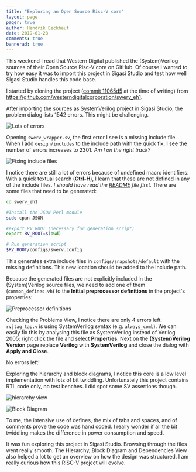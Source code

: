 ```yaml
---
title: "Exploring an Open Source Risc-V core"
layout: page
pager: true
author: Hendrik Eeckhaut
date: 2019-01-28
comments: true
bannerad: true
---
```


This weekend I read that Western Digital published the (System)Verilog sources of their Open Source Risc-V core on GitHub. Of course I wanted to try how easy it was to import this project in Sigasi Studio and test how well Sigasi Studio handles this code base.

I started by cloning the project ([commit 11065d5](https://github.com/westerndigitalcorporation/swerv_eh1/commit/11065d5bb7e8b7aa20cf7d8cb22b767b153f513c) at the time of writing) from
<https://github.com/westerndigitalcorporation/swerv_eh1>.

After importing the sources as SystemVerilog project in Sigasi Studio, the problem dialog lists 1542 errors. This might be challenging.

![Lots of errors](/img/tech/swerv_riscv/errors.png)

Opening `swerv_wrapper.sv`, the first error I see is a missing include file. When I add `design/includes` to the include path with the quick fix, I see the number of errors increases to 2301. *Am I on the right track?*

![Fixing include files](/img/tech/swerv_riscv/quickfix_include.png)

I notice there are still a lot of errors because of undefined macro identifiers. With a quick textual search (**Ctrl-H**), I learn that these are not defined in any of the include files. *I should have read the [README](https://github.com/westerndigitalcorporation/swerv_eh1/blob/11065d5bb7e8b7aa20cf7d8cb22b767b153f513c/README.md) file first.* There are some files that need to be generated:

```bash
cd swerv_eh1

#Install the JSON Perl module
sudo cpan JSON

#export RV_ROOT (necessary for generation script)
export RV_ROOT=$(pwd)

# Run generation script
$RV_ROOT/configs/swerv.config
```

This generates extra include files in `configs/snapshots/default` with the missing definitions.
This new location should be added to the include path.

Because the generated files are not explicitly included in the (System)Verilog source files, we need to add one of them (`common_defines.vh`) to the **Initial preprocessor definitions** in the project's properties:

![Preprocessor definitions](/img/tech/swerv_riscv/include_paths.png)

Checking the Problems View, I notice there are only 4 errors left. `rvjtag_tap.v` is using SystemVerilog syntax (e.g. `always_comb`).
We can easily fix this by analysing this file as SystemVerilog instead of Verilog 2005: right click the file and select **Properties**. Next on the **(System)Verilog Version** page replace **Verilog** with **SystemVerilog** and close the dialog with **Apply and Close**.

No errors left!

Exploring the hierarchy and block diagrams, I notice this core is a low level implementation with lots of bit twiddling. Unfortunately this project contains RTL code only, no test benches. I did spot some SV assertions though.

![hierarchy view](/img/tech/swerv_riscv/hierarchy.png)

![Block Diagram](/img/tech/swerv_riscv/block_diagram.png)

To me, the intensive use of defines, the mix of tabs and spaces, and of comments prove the code was hand coded. I really wonder if all the bit twiddling makes the difference in power consumption and speed.

It was fun exploring this project in Sigasi Studio. Browsing through the files went really smooth. The Hierarchy, Block Diagram and Dependencies View also helped a lot to get an overview on how the design was structured. I am really curious how this RISC-V project will evolve.